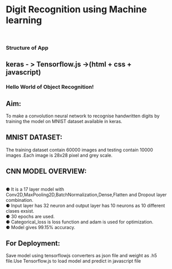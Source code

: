 
# Digit Recognition using Machine learning
 <br>
<h3>Structure of App</h3>
<h2> keras - > Tensorflow.js ->(html + css + javascript)</h1>
  <h3>Hello World of Object Recognition!</h3>
 <h2>Aim:</h2> To make a convolution neural network to recognise handwritten digits by training the model on MNIST dataset available in keras.
 <br>
 <h2>MNIST DATASET:</h2>The training dataset contain 60000 images and testing contain 10000 images .Each image is 28x28 pixel and grey scale.
  <br>
 <h2>CNN MODEL OVERVIEW:</h2>
 <br>⚈ It is a 17 layer model with Conv2D,MaxPooling2D,BatchNormalization,Dense,Flatten and Dropout layer combination.
 <br>⚈ Input layer has 32 neuron and output layer has 10 neurons as 10 different clases exsist.
 <br>⚈ 30 epochs are used.
 <br>⚈ Categorical_loss is loss function and adam is used for optimization.
 <br>⚈ Model gives 99.15% accuracy.
<h2>For Deployment:</h2>Save model using tensorflowjs converters as json file and weight as .h5 file.Use Tensorflow.js to load model and predict in javascript file

